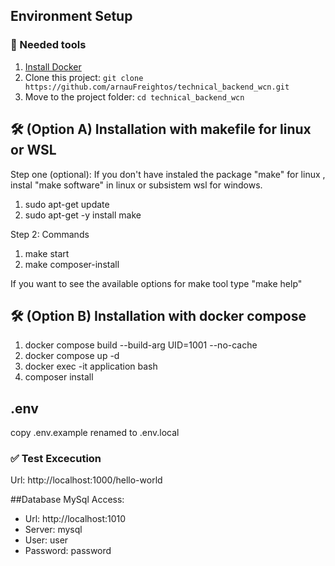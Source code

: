 ## Environment Setup

###  🐳 Needed tools

1. [Install Docker](https://www.docker.com/get-started)
2. Clone this project: `git clone https://github.com/arnauFreightos/technical_backend_wcn.git`
3. Move to the project folder: `cd technical_backend_wcn`

## 🛠️ (Option A) Installation with makefile for linux or WSL

Step one (optional): If you don't have instaled the package "make" for linux  , instal "make software" in linux or subsistem wsl for windows.

1. sudo apt-get update
2. sudo apt-get -y install make

Step 2: Commands

1. make start
2. make composer-install

If you want to see the available options for make tool type "make help"

## 🛠️ (Option B) Installation with docker compose 

1. docker compose build --build-arg UID=1001 --no-cache
2. docker compose up -d
3. docker exec -it application bash
4. composer install

## .env
copy .env.example renamed to .env.local

### ✅ Test Excecution

Url: http://localhost:1000/hello-world

##Database
MySql Access:
- Url: http://localhost:1010
- Server: mysql
- User: user
- Password: password

